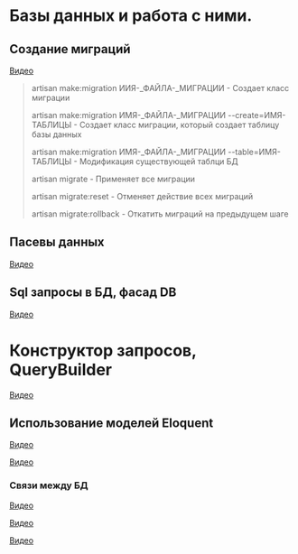 # Базы данных и работа с ними.

## Создание миграций

[Видео](https://youtu.be/IYedkg4hDJc)

> artisan make:migration ИИЯ-_ФАЙЛА-_МИГРАЦИИ - Создает класс миграции
>
> artisan make:migration ИМЯ-_ФАЙЛА-_МИГРАЦИИ --create=ИМЯ-ТАБЛИЦЫ - Создает класс миграции, который создает таблицу базы данных
>
> artisan make:migration ИМЯ-_ФАЙЛА-_МИГРАЦИИ --table=ИМЯ-ТАБЛИЦЫ - Модификация существующей таблци БД
>
> artisan migrate - Применяет все миграции
>
> artisan migrate:reset - Отменяет действие всех миграций
>
> artisan migrate:rollback - Откатить миграций на предыдущем шаге

## Пасевы данных

[Видео](https://youtu.be/5Alsy7kgvdU)

## Sql запросы в БД, фасад DB

[Видео](https://youtu.be/Hgyj2qXJLZE)

# Конструктор запросов, QueryBuilder

[Видео](https://youtu.be/lpxXfSpUTmo)

## Использование моделей Eloquent

[Видео](https://youtu.be/rVLiDwLbKew)

[Видео](https://youtu.be/sOKFssTuKPI)

### Связи между БД

[Видео](https://youtu.be/HvVxbaaLGtI)

[Видео](https://youtu.be/pZpHbabxCFc)

[Видео](https://youtu.be/tgTIs3rG7XE)

